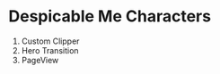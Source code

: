# Despicable Me Characters

<ol>
  <li>Custom Clipper</li>
  <li>Hero Transition</li>
  <li>PageView</li>
</ol>
